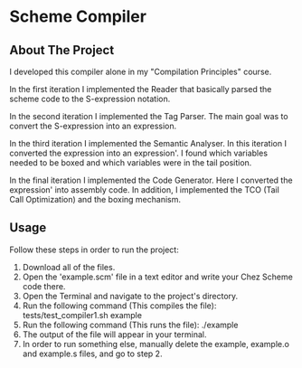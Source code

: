 # Scheme Compiler

## About The Project

I developed this compiler alone in my "Compilation Principles" course.

In the first iteration I implemented the Reader that basically parsed the scheme code to the S-expression notation.

In the second iteration I implemented the Tag Parser. The main goal was to convert the S-expression into an expression.

In the third iteration I implemented the Semantic Analyser. In this iteration I converted the expression into an expression'. I found which variables needed to be boxed and which variables were in the tail position.

In the final iteration I implemented the Code Generator. Here I converted the expression' into assembly code. In addition, I implemented the TCO (Tail Call Optimization) and the boxing mechanism.

## Usage

Follow these steps in order to run the project:
1. Download all of the files.
2. Open the 'example.scm' file in a text editor and write your Chez Scheme code there.
3. Open the Terminal and navigate to the project's directory.
4. Run the following command (This compiles the file): tests/test_compiler1.sh example
5. Run the following command (This runs the file): ./example
6. The output of the file will appear in your terminal.
7. In order to run something else, manually delete the example, example.o and example.s files, and go to step 2.

